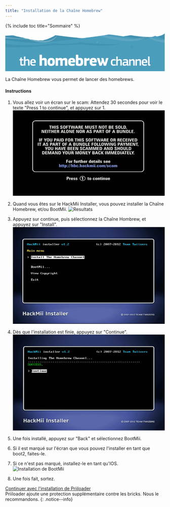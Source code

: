 ```yaml
---
title: "Installation de la Chaîne Homebrew"
---
```


{% include toc title="Sommaire" %}

![HBC Logo](/images/hbc.png)

La Chaîne Homebrew vous permet de lancer des homebrews.

#### Instructions

1. Vous allez voir un écran sur le scam: Attendez 30 secondes pour voir le texte "Press 1 to continue", et appuyez sur 1.
![Ecran de Scam](/images/Wii/ScamScreen.png)

2. Quand vous êtes sur le HackMii Installer, vous pouvez installer la Chaîne Homebrew, et/ou BootMii.
![Resultats](/images/Wii/Results.png)

3. Appuyez sur continue, puis sélectionnez la Chaîne Hombrew, et appuyez sur "Install".
![Installation de la Chaîne Homebrew](/images/Wii/InstallHomebrewChannel.png)

4. Dès que l'installation est finie, appuyez sur "Continue".
![Installation de la CHB finie](/images/Wii/SuccessHBC.png)

5. Une fois installé, appuyez sur "Back" et sélectionnez BootMii.
6. Si il est marqué sur l'écran que vous pouvez l'installer en tant que boot2, faites-le.
7. Si ce n'est pas marqué, installez-le en tant qu'IOS.
![Installation de BootMii](/images/Wii/InstallBootMii.jpg)

8. Une fois fait, sortez.

[Continuer avec l'installation de Priiloader](priiloader)<br>
Priiloader ajoute une protection supplémentaire contre les bricks. Nous le recommandons.
{: .notice--info}
